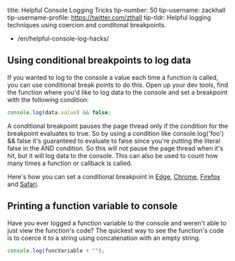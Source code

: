 title: Helpful Console Logging Tricks
tip-number: 50
tip-username: zackhall
tip-username-profile: https://twitter.com/zthall
tip-tldr: Helpful logging techniques using coercion and conditonal breakpoints.

- /en/helpful-console-log-hacks/

## Using conditional breakpoints to log data

If you wanted to log to the console a value each time a function is called, you can use conditional break points to do this. Open up your dev tools, find the function where you'd like to log data to the console and set a breakpoint with the following condition:

```js
console.log(data.value) && false;
```

A conditional breakpoint pauses the page thread only if the condition for the breakpoint evaluates to true. So by using a condition like console.log('foo') && false it's guaranteed to evaluate to false since you're putting the literal false in the AND condition. So this will not pause the page thread when it's hit, but it will log data to the console. This can also be used to count how many times a function or callback is called.

Here's how you can set a conditional breakpoint in [Edge](https://dev.windows.com/en-us/microsoft-edge/platform/documentation/f12-devtools-guide/debugger/#setting-and-managing-breakpoints "Managing Breakpoints in Edge"), [Chrome](https://developer.chrome.com/devtools/docs/javascript-debugging#breakpoints "Managing Breakpoints in Chrome"), [Firefox](https://developer.mozilla.org/en-US/docs/Tools/Debugger/How_to/Set_a_conditional_breakpoint "Managing Breakpoints in Firefox") and [Safari](https://developer.apple.com/library/mac/documentation/AppleApplications/Conceptual/Safari_Developer_Guide/Debugger/Debugger.html "Managing Breakpoints in Safari").

## Printing a function variable to console

Have you ever logged a function variable to the console and weren't able to just view the function's code? The quickest way to see the function's code is to coerce it to a string using concatenation with an empty string.

```js
console.log(funcVariable + "");
```
